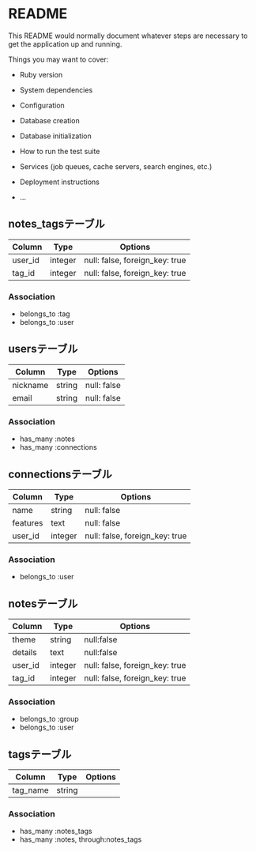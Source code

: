 # README

This README would normally document whatever steps are necessary to get the
application up and running.

Things you may want to cover:

* Ruby version

* System dependencies

* Configuration

* Database creation

* Database initialization

* How to run the test suite

* Services (job queues, cache servers, search engines, etc.)

* Deployment instructions

* ...

## notes_tagsテーブル

|Column|Type|Options|
|------|----|-------|
|user_id|integer|null: false, foreign_key: true|
|tag_id|integer|null: false, foreign_key: true|

### Association
- belongs_to :tag
- belongs_to :user


## usersテーブル

|Column|Type|Options|
|------|----|-------|
|nickname|string|null: false|
|email|string|null: false|



### Association
- has_many :notes
- has_many :connections


## connectionsテーブル

|Column|Type|Options|
|------|----|-------|
|name|string|null: false|
|features|text|null: false|
|user_id|integer|null: false, foreign_key: true|



### Association
- belongs_to :user



## notesテーブル

|Column|Type|Options|
|------|----|-------|
|theme|string| null:false|
|details|text| null:false|
|user_id|integer|null: false, foreign_key: true|
|tag_id|integer|null: false, foreign_key: true|

### Association
- belongs_to :group
- belongs_to :user

## tagsテーブル

|Column|Type|Options|
|------|----|-------|
|tag_name|string| |

### Association
- has_many :notes_tags
- has_many :notes, through:notes_tags

